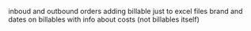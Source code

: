 inboud and outbound orders adding billable just to excel files
brand and dates on billables with info about costs (not billables itself)